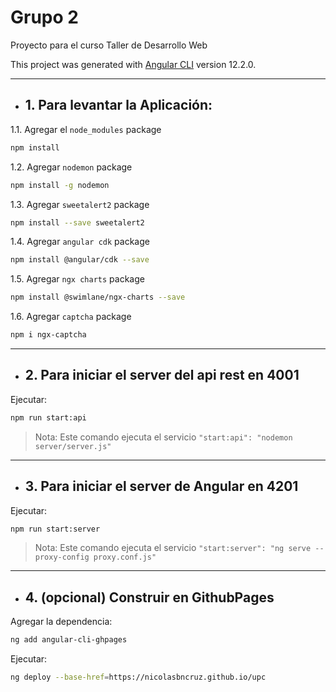 # Grupo 2

Proyecto para el curso Taller de Desarrollo Web

This project was generated with [Angular CLI](https://github.com/angular/angular-cli) version 12.2.0.

***
* ## 1. Para levantar la Aplicación:

1.1. Agregar el `node_modules` package
```sh
npm install
```
1.2. Agregar `nodemon` package
```sh
npm install -g nodemon
```
1.3. Agregar `sweetalert2` package
```sh
npm install --save sweetalert2
```
1.4. Agregar `angular cdk` package
```sh
npm install @angular/cdk --save
```
1.5. Agregar `ngx charts` package
```sh
npm install @swimlane/ngx-charts --save
```
1.6. Agregar `captcha` package
```sh
npm i ngx-captcha
```
***
* ## 2. Para iniciar el server del api rest en 4001
Ejecutar:
```sh
npm run start:api
```
> Nota: Este comando ejecuta el servicio `"start:api": "nodemon server/server.js"`

***
* ## 3. Para iniciar el server de Angular en 4201
Ejecutar:
```sh
npm run start:server
```
> Nota: Este comando ejecuta el servicio `"start:server": "ng serve --proxy-config proxy.conf.js"`

  ***     
* ## 4. (opcional) Construir en GithubPages
Agregar la dependencia:
```sh
ng add angular-cli-ghpages
```

Ejecutar:
```sh
ng deploy --base-href=https://nicolasbncruz.github.io/upc
```

